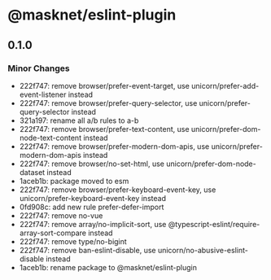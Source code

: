 # @masknet/eslint-plugin

## 0.1.0

### Minor Changes

- 222f747: remove browser/prefer-event-target, use unicorn/prefer-add-event-listener instead
- 222f747: remove browser/prefer-query-selector, use unicorn/prefer-query-selector instead
- 321a197: rename all a/b rules to a-b
- 222f747: remove browser/prefer-text-content, use unicorn/prefer-dom-node-text-content instead
- 222f747: remove browser/prefer-modern-dom-apis, use unicorn/prefer-modern-dom-apis instead
- 222f747: remove browser/no-set-html, use unicorn/prefer-dom-node-dataset instead
- 1aceb1b: package moved to esm
- 222f747: remove browser/prefer-keyboard-event-key, use unicorn/prefer-keyboard-event-key instead
- 0fd908c: add new rule prefer-defer-import
- 222f747: remove no-vue
- 222f747: remove array/no-implicit-sort, use @typescript-eslint/require-array-sort-compare instead
- 222f747: remove type/no-bigint
- 222f747: remove ban-eslint-disable, use unicorn/no-abusive-eslint-disable instead
- 1aceb1b: rename package to @masknet/eslint-plugin
